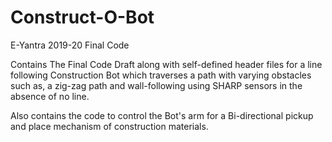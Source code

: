 # Construct-O-Bot
E-Yantra 2019-20 Final Code

Contains The Final Code Draft along with self-defined header files for a line following Construction Bot which traverses a path with varying obstacles such as,
a zig-zag path and wall-following using SHARP sensors in the absence of no line.

Also contains the code to control the Bot's arm for a Bi-directional pickup and place mechanism of construction materials.


